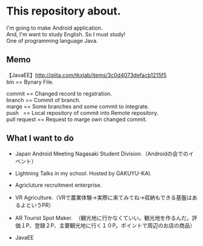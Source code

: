 # This repository about.
I'm going to make Android application.  
And, I'm want to study English.
So I must study!  
One of programming language Java.  

## Memo
【JavaEE】http://qiita.com/tkxlab/items/3c0d4073defacb1215f5  
bin == Bynary File.

commit == Changed record to regstration.  
branch == Commit of branch.  
marge  == Some branches and some commit to integrate.  
push   == Local repository of commit into Remote repository.  
pull request == Request to marge own changed commit.  



## What I want to do
+ Japan Android Meeting Nagasaki Student Division.（Androidの会でのイベント）
+ Lightning Talks in my school. Hosted by GAKUYU-KAI.  

+ Agricluture recruitment enterprise.
+ VR Agriculture.（VRで農業体験→実際に来てみてね→収納もできる基盤はあるよというPR）
+ AR Tourist Spot Maker.
  （観光地に行かなくていい。観光地を作るんだ。評価１P、登録２P、主要観光地に行く１０P。ポイントで周辺のお店の商品）
+ JavaEE
